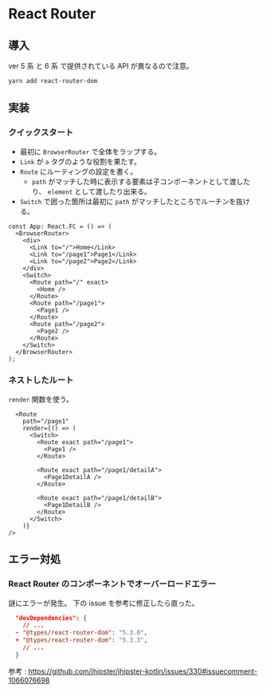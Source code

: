 # React Router

## 導入

ver 5 系 と 6 系 で提供されている API が異なるので注意。

```zsh
yarn add react-router-dom
```

## 実装

### クイックスタート

- 最初に `BrowserRouter` で全体をラップする。
- `Link` が `a` タグのような役割を果たす。
- `Route` にルーティングの設定を書く。
  - `path` がマッチした時に表示する要素は子コンポーネントとして渡したり、 `element` として渡したり出来る。
- `Switch` で囲った箇所は最初に `path` がマッチしたところでルーチンを抜ける。

```tsx
const App: React.FC = () => (
  <BrowserRouter>
    <div>
      <Link to="/">Home</Link>
      <Link to="/page1">Page1</Link>
      <Link to="/page2">Page2</Link>
    </div>
    <Switch>
      <Route path="/" exact>
        <Home />
      </Route>
      <Route path="/page1">
        <Page1 />
      </Route>
      <Route path="/page2">
        <Page2 />
      </Route>
    </Switch>
  </BrowserRouter>
);
```

### ネストしたルート

`render` 関数を使う。

```tsx
  <Route
    path="/page1"
    render={() => (
      <Switch>
        <Route exact path="/page1">
          <Page1 />
        </Route>

        <Route exact path="/page1/detailA">
          <Page1DetailA />
        </Route>

        <Route exact path="/page1/detailB">
          <Page1DetailB />
        </Route>
      </Switch>
    )}
/>
```

## エラー対処

### React Router のコンポーネントでオーバーロードエラー

謎にエラーが発生。
下の issue を参考に修正したら直った。

```json
  "devDependencies": {
    // ...
  - "@types/react-router-dom": "5.3.0",
  + "@types/react-router-dom": "5.3.3",
    // ...
  }
```

参考 : https://github.com/jhipster/jhipster-kotlin/issues/330#issuecomment-1066076698
